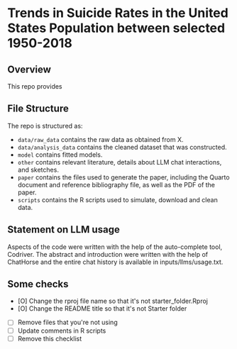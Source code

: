 # Trends in Suicide Rates in the United States Population between selected 1950-2018

## Overview

This repo provides 


## File Structure

The repo is structured as:

-   `data/raw_data` contains the raw data as obtained from X.
-   `data/analysis_data` contains the cleaned dataset that was constructed.
-   `model` contains fitted models. 
-   `other` contains relevant literature, details about LLM chat interactions, and sketches.
-   `paper` contains the files used to generate the paper, including the Quarto document and reference bibliography file, as well as the PDF of the paper. 
-   `scripts` contains the R scripts used to simulate, download and clean data.


## Statement on LLM usage

Aspects of the code were written with the help of the auto-complete tool, Codriver. The abstract and introduction were written with the help of ChatHorse and the entire chat history is available in inputs/llms/usage.txt.

## Some checks

- [O] Change the rproj file name so that it's not starter_folder.Rproj
- [O] Change the README title so that it's not Starter folder
- [ ] Remove files that you're not using
- [ ] Update comments in R scripts
- [ ] Remove this checklist